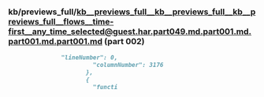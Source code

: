 ### kb/previews_full/kb__previews_full__kb__previews_full__kb__previews_full__flows__time-first__any_time_selected@guest.har.part049.md.part001.md.part001.md.part001.md (part 002)

```md
               "lineNumber": 0,
                        "columnNumber": 3176
                      },
                      {
                        "functi
```

```
